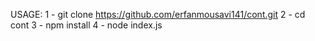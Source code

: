 USAGE:
        1 - git clone https://github.com/erfanmousavi141/cont.git
        2 - cd cont
        3 - npm install
        4 - node index.js
